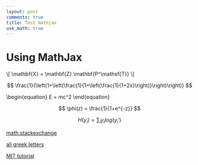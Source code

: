 ```yaml
---
layout: post
comments: true
title: Test mathjax
use_math: true
---
```


# Using MathJax

\\[ \mathbf{X} = \mathbf{Z} \mathbf{P^\mathsf{T}} \\]

$$ \frac{1}{\left(1+\left(\frac{1}{1+\left(\frac{1}{1+2x}\right)}\right)\right)} $$

\begin{equation}
   E = mc^2
\end{equation}

$$ \phi(z) = \frac{1}{1+e^{-z}} $$

$$ H(y_i)=\sum_iy_ilog(y_i')$$


[math.stackexchange](http://meta.math.stackexchange.com/questions/5020/mathjax-basic-tutorial-and-quick-reference)

[all greek letters](https://www.wikiwand.com/en/Sigma)

[MIT tutorial](https://6002x.mitx.mit.edu/wiki/view/MathJaxEquationFormatting)
